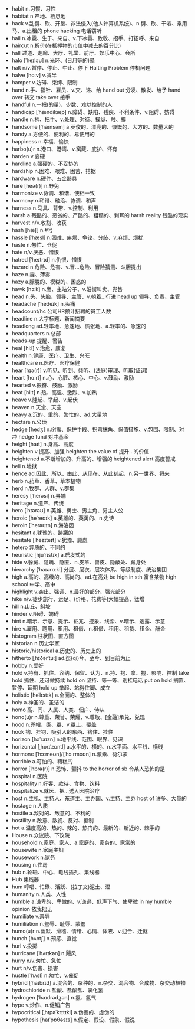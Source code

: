 - habit n.习惯、习性
- habitat n.产地、栖息地
- hack v.乱劈、砍、开垦、非法侵入(他人计算机系统)、n.劈、砍、干咳、乘用马、a.出租的  phone hacking 电话窃听
- hail n.冰雹、生于、来自、v.下冰雹、致敬、招手、打招呼、来自
- haircut n.折价(在抵押物的市值中减去的百分比)
- hall 过道、走廊、大厅、礼堂、前厅、娱乐中心、会所
- halo [ˈheɪləʊ] n.光环、(日月等的)晕
- halt n/v.暂停、停止、中止、停下  Halting Problem 停机问题
- halve [hɑːv] v.减半
- hamper v.妨碍、束缚、限制
- hand n.手、指针、雇员、v.交、递、给 hand out 分发、散发、给予  hand over 转交  take over 接手
- handful n.一把(的量)、少数、难以控制的人
- handicap [ˈhændikæp] n.障碍、缺陷、残疾、不利条件、v.阻碍、妨碍
- handle n.柄、把手、v.处理、对待、操纵、触、摸
- handsome [ˈhænsəm] a.英俊的、漂亮的、慷慨的、大方的、数量大的
- handy a.方便的、便利的、易使用的
- happiness n.幸福、愉快
- harbo(u)r n.港口、港湾、v.窝藏、庇护、怀有
- harden v.变硬
- hardline a.强硬的、不妥协的
- hardship n.困难、艰难、困苦、拮据
- hardware n.硬件、五金器具
- hare [heə(r)] n.野兔
- harmonize v.协调、和谐、使相一致
- harmony n.和谐、融洽、协调、和声
- harness n.马具、背带、v.控制、利用
- harsh a.残酷的、恶劣的、严酷的、粗糙的、刺耳的  harsh reality 残酷的现实
- harvest n/v.收割、收获
- hash [hæʃ] n.#号
- hassle [ˈhæsl] n.困难、麻烦、争论、分歧、v.麻烦、烦扰
- haste n.匆忙、仓促
- hate n/v.厌恶、憎恨
- hatred [ˈheɪtrɪd] n.仇恨、憎恨
- hazard n.危险、危害、v.冒...危险、冒险猜测、斗胆提出
- haze n.霾、薄雾
- hazy a.朦胧的、模糊的、困惑的
- hawk [hɔːk] n.鹰、主站分子、v.沿街叫卖、兜售
- head n.头、头脑、领导、主管、v.朝着...行进  head up 领导、负责、主管
- headache [ˈhedeɪk] n.头痛
- headcount/hc 公司HR预计招聘的员工人数 
- headline n.大字标题、新闻摘要
- headlong ad.轻率地、急速地、慌张地、a.轻率的、急速的
- headquarters n.总部
- heads-up 提醒、警告
- heal [hiːl] v.治愈、康复
- health n.健康、医疗、卫生、兴旺
- healthcare n.医疗、医疗保健
- hear [hɪə(r)] v.听见、听到、倾听、(法庭)审理、听取(证词)
- heart [hɑːrt] n.心、心脏、核心、中心、v.鼓励、激励
- hearted v.振奋、鼓励、激励
- heat [hiːt] n.热、高温、激烈、v.加热
- heave v.隆起、举起、v.起伏
- heaven n.天堂、天空
- heavy a.沉的、重的、繁忙的、ad.大量地
- hectare n.公顷
- hedge [hedʒ] n.树篱、保护手段、拐弯抹角、保值措施、v.包围、限制、对冲  hedge fund 对冲基金
- height [haɪt] n.身高、高度
- heighten v.提高、加强  heighten the value of 提升...的价值
- heightened a.不断增加的、升高的、增强的  heightened alert 高度警戒
- hell n.地狱
- hence ad.因此、所以、由此、从现在、从此刻起、n.另一世界、将来
- herb n.药草、香草、草本植物
- herd n.牧群、人群、v.群集
- heresy [ˈherəsi] n.异端
- heritage n.遗产、传统
- hero [ˈhɪərəʊ] n.英雄、勇士、男主角、男主人公
- heroic [həˈrəʊɪk] a.英雄的、英勇的、n.史诗
- heroin [ˈherəʊɪn] n.海洛因
- hesitant a.犹豫的、踌躇的
- hesitate [ˈhezɪteɪt] v.犹豫、顾虑
- hetero 异质的、不同的
- heuristic [hjuˈrɪstɪk] a.启发式的
- hide v.躲藏、隐瞒、隐匿、n.皮革、兽皮、隐蔽处、藏身处
- hierarchy [ˈhaɪərɑːki] 分层、层次、层次体系、等级制度、统治集团
- high a.高的、高级的、高尚的、ad.在高处  be high in sth 富含某物  high school 中学、高中
- highlight v.突出、强调、n.最好的部分、强光部分
- hike n/v.徒步旅行、远足、(价格、花费等)大幅提高、猛增
- hill n.山丘、斜坡
- hinder v.阻碍、妨碍
- hint n.暗示、示意、提示、征兆、迹象、线索、v.暗示、透露、示意
- hire v.雇用、聘用、租用、租借、n.租借、租用、租赁、租金、酬金
- histogram 柱状图、直方图
- historian n.历史学家
- historic/historical a.历史的、历史上的
- hitherto [ˌhɪðərˈtuː] ad.迄(qi)今、至今、到目前为止
- hobby n.爱好
- hold v.持有、抓住、容纳、保留、认为、n.持、抱、拿、握、影响、控制  take hold 抓住、还可做持续  hold on 坚持、等一等、别挂电话  put on hold 搁置、暂停、延期  hold up 举起、站得住脚、成立
- holistic [həˈlɪstɪk] a.全面的、整体的
- holy a.神圣的、圣洁的
- homo 高、同、人属、人类、佃户、侍从
- hono(u)r n.尊重、荣誉、荣耀、v.尊敬、[金融]承兑、兑现
- hood n.兜帽、篷、罩、v.罩上、覆盖
- hook 钩、挂钩、吸引人的东西、钩住、挂住
- horizon [həˈraɪzn] n.地平线、范围、眼界、见识
- horizontal [ˌhɒrɪˈzɒntl] a.水平的、横的、n.水平面、水平线、横线
- hormone [ˈhɔːməʊn]/[ˈhɔːrmoʊn] n.激素、荷尔蒙
- horrible a.可怕的、糟糕的
- horror [ˈhɒrə(r)] n.恐怖、颤抖  to the horror of sb 令某人恐怖的是
- hospital n.医院
- hospitality n.好客、款待、食物、饮料
- hospitalize v.就医、把...送入医院治疗
- host n.主机、主持人、东道主、主办国、v.主持、主办  host of 许多、大量的
- hostage n.人质
- hostile a.敌对的、敌意的、不利的
- hostility n.敌意、敌视、反对、抵制
- hot a.温度高的、热的、辣的、热门的、最新的、新近的、棘手的
- House n.众议院、下议院
- household n.家庭、家人、a.家庭的、家务的、家常的
- housewife n.家庭主妇
- housework n.家务
- housing n.住房
- hub n.轮轴、中心、电线插孔、集线器
- Hub 集线器
- hum 哼唱、忙碌、活跃、(拉丁文)泥土、湿
- humanity n.人类、人性
- humble a.谦卑的、卑微的、v.谦逊、低声下气、使卑微  in my humble opinion 依我拙见
- humiliate v.羞辱
- humiliation n.羞辱、耻辱、蒙羞
- humo(u)r n.幽默、滑稽、情绪、心情、体液、v.迎合、迁就
- hunch [hʌntʃ] n.预感、直觉
- hurl v.投掷
- hurricane [ˈhʌrɪkən] n.飓风
- hurry n/v.匆忙、急忙
- hurt n/v.伤害、损害
- hustle [ˈhʌsl] n.匆忙、v.催促
- hybrid [ˈhaɪbrɪd] a.混合的、杂种的、n.杂交、混合物、合成物、杂交动植物
- hydrochloride n.盐酸、盐酸盐、氯化氢
- hydrogen [ˈhaɪdrədʒən] n.氢、氢气
- hype v.炒作、n.促销广告
- hypocritical [ˌhɪpəˈkrɪtɪkl] a.伪善的、虚伪的
- hypothesis [haɪˈpɒθəsɪs] n.假定、假设、假象、假说